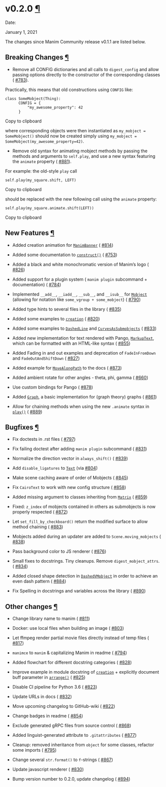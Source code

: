 # v0.2.0 [¶](https://docs.manim.community/en/stable/changelog/0.2.0-changelog.html\#v0-2-0 "Link to this heading")

Date:

January 1, 2021

The changes since Manim Community release v0.1.1 are listed below.

## Breaking Changes [¶](https://docs.manim.community/en/stable/changelog/0.2.0-changelog.html\#breaking-changes "Link to this heading")

- Remove all CONFIG dictionaries and all calls to `digest_config` and allow
passing options directly to the constructor of the corresponding classes ( [#783](https://github.com/ManimCommunity/manim/pull/783)).

Practically, this means that old constructions using `CONFIG` like:





```
class SomeMobject(Thing):
      CONFIG = {
          "my_awesome_property": 42
      }

```

Copy to clipboard



where corresponding objects were then instantiated as `my_mobject = SomeMobject()`
should now be created simply using `my_mobject = SomeMobject(my_awesome_property=42)`.

- Remove old syntax for animating mobject methods by passing the methods and arguments to `self.play`,
and use a new syntax featuring the `animate` property ( [#881](https://github.com/ManimCommunity/manim/pull/881)).

For example: the old-style `play` call





```
self.play(my_square.shift, LEFT)

```

Copy to clipboard



should be replaced with the new following call using the `animate` property:





```
self.play(my_square.animate.shift(LEFT))

```

Copy to clipboard


## New Features [¶](https://docs.manim.community/en/stable/changelog/0.2.0-changelog.html\#new-features "Link to this heading")

- Added creation animation for [`ManimBanner`](https://docs.manim.community/en/stable/reference/manim.mobject.logo.ManimBanner.html#manim.mobject.logo.ManimBanner "manim.mobject.logo.ManimBanner") ( [#814](https://github.com/ManimCommunity/manim/pull/814))

- Added some documentation to [`construct()`](https://docs.manim.community/en/stable/reference/manim.scene.scene.Scene.html#manim.scene.scene.Scene.construct "manim.scene.scene.Scene.construct") ( [#753](https://github.com/ManimCommunity/manim/pull/753))

- Added a black and white monochromatic version of Manim’s logo ( [#826](https://github.com/ManimCommunity/manim/pull/826))

- Added support for a plugin system ( `manim plugin` subcommand + documentation) ( [#784](https://github.com/ManimCommunity/manim/pull/784))

- Implemented `__add__`, `__iadd__`, `__sub__`, and `__isub__` for [`Mobject`](https://docs.manim.community/en/stable/reference/manim.mobject.mobject.Mobject.html#manim.mobject.mobject.Mobject "manim.mobject.mobject.Mobject") (allowing for notation like `some_vgroup + some_mobject`) ( [#790](https://github.com/ManimCommunity/manim/pull/790))

- Added type hints to several files in the library ( [#835](https://github.com/ManimCommunity/manim/pull/835))

- Added some examples to [`creation`](https://docs.manim.community/en/stable/reference/manim.animation.creation.html#module-manim.animation.creation "manim.animation.creation") ( [#820](https://github.com/ManimCommunity/manim/pull/820))

- Added some examples to [`DashedLine`](https://docs.manim.community/en/stable/reference/manim.mobject.geometry.line.DashedLine.html#manim.mobject.geometry.line.DashedLine "manim.mobject.geometry.line.DashedLine") and [`CurvesAsSubmobjects`](https://docs.manim.community/en/stable/reference/manim.mobject.types.vectorized_mobject.CurvesAsSubmobjects.html#manim.mobject.types.vectorized_mobject.CurvesAsSubmobjects "manim.mobject.types.vectorized_mobject.CurvesAsSubmobjects") ( [#833](https://github.com/ManimCommunity/manim/pull/833))

- Added new implementation for text rendered with Pango, [`MarkupText`](https://docs.manim.community/en/stable/reference/manim.mobject.text.text_mobject.MarkupText.html#manim.mobject.text.text_mobject.MarkupText "manim.mobject.text.text_mobject.MarkupText"), which can be formatted with an HTML-like syntax ( [#855](https://github.com/ManimCommunity/manim/pull/855))

- Added Fading in and out examples and deprecation of `FadeInFromDown` and `FadeOutAndShiftDown` ( [#827](https://github.com/ManimCommunity/manim/pull/827))

- Added example for [`MoveAlongPath`](https://docs.manim.community/en/stable/reference/manim.animation.movement.MoveAlongPath.html#manim.animation.movement.MoveAlongPath "manim.animation.movement.MoveAlongPath") to the docs ( [#873](https://github.com/ManimCommunity/manim/pull/873))

- Added ambient rotate for other angles - theta, phi, gamma ( [#660](https://github.com/ManimCommunity/manim/pull/660))

- Use custom bindings for Pango ( [#878](https://github.com/ManimCommunity/manim/pull/878))

- Added [`Graph`](https://docs.manim.community/en/stable/reference/manim.mobject.graph.Graph.html#manim.mobject.graph.Graph "manim.mobject.graph.Graph"), a basic implementation for (graph theory) graphs ( [#861](https://github.com/ManimCommunity/manim/pull/861))

- Allow for chaining methods when using the new `.animate` syntax in [`play()`](https://docs.manim.community/en/stable/reference/manim.scene.scene.Scene.html#manim.scene.scene.Scene.play "manim.scene.scene.Scene.play") ( [#889](https://github.com/ManimCommunity/manim/pull/889))


## Bugfixes [¶](https://docs.manim.community/en/stable/changelog/0.2.0-changelog.html\#bugfixes "Link to this heading")

- Fix doctests in .rst files ( [#797](https://github.com/ManimCommunity/manim/pull/797))

- Fix failing doctest after adding `manim plugin` subcommand ( [#831](https://github.com/ManimCommunity/manim/pull/831))

- Normalize the direction vector in `always_shift()` ( [#839](https://github.com/ManimCommunity/manim/pull/839))

- Add `disable_ligatures` to [`Text`](https://docs.manim.community/en/stable/reference/manim.mobject.text.text_mobject.Text.html#manim.mobject.text.text_mobject.Text "manim.mobject.text.text_mobject.Text") (via [#804](https://github.com/ManimCommunity/manim/pull/804))

- Make scene caching aware of order of Mobjects ( [#845](https://github.com/ManimCommunity/manim/pull/845))

- Fix `CairoText` to work with new config structure ( [#858](https://github.com/ManimCommunity/manim/pull/858))

- Added missing argument to classes inheriting from [`Matrix`](https://docs.manim.community/en/stable/reference/manim.mobject.matrix.Matrix.html#manim.mobject.matrix.Matrix "manim.mobject.matrix.Matrix") ( [#859](https://github.com/ManimCommunity/manim/pull/859))

- Fixed: `z_index` of mobjects contained in others as submobjects is now properly respected ( [#872](https://github.com/ManimCommunity/manim/pull/872))

- Let `set_fill_by_checkboard()` return the modified surface to allow method chaining ( [#883](https://github.com/ManimCommunity/manim/pull/883))

- Mobjects added during an updater are added to `Scene.moving_mobjects` ( [#838](https://github.com/ManimCommunity/manim/pull/838))

- Pass background color to JS renderer ( [#876](https://github.com/ManimCommunity/manim/pull/876))

- Small fixes to docstrings. Tiny cleanups. Remove `digest_mobject_attrs`. ( [#834](https://github.com/ManimCommunity/manim/pull/834))

- Added closed shape detection in [`DashedVMobject`](https://docs.manim.community/en/stable/reference/manim.mobject.types.vectorized_mobject.DashedVMobject.html#manim.mobject.types.vectorized_mobject.DashedVMobject "manim.mobject.types.vectorized_mobject.DashedVMobject") in order to achieve an even dash pattern ( [#884](https://github.com/ManimCommunity/manim/pull/884))

- Fix Spelling in docstrings and variables across the library ( [#890](https://github.com/ManimCommunity/manim/pull/890))


## Other changes [¶](https://docs.manim.community/en/stable/changelog/0.2.0-changelog.html\#other-changes "Link to this heading")

- Change library name to manim ( [#811](https://github.com/ManimCommunity/manim/pull/811))

- Docker: use local files when building an image ( [#803](https://github.com/ManimCommunity/manim/pull/803))

- Let ffmpeg render partial movie files directly instead of temp files ( [#817](https://github.com/ManimCommunity/manim/pull/817))

- `manimce` to `manim` & capitalizing Manim in readme ( [#794](https://github.com/ManimCommunity/manim/pull/794))

- Added flowchart for different docstring categories ( [#828](https://github.com/ManimCommunity/manim/pull/828))

- Improve example in module docstring of [`creation`](https://docs.manim.community/en/stable/reference/manim.animation.creation.html#module-manim.animation.creation "manim.animation.creation") \+ explicitly document buff parameter in [`arrange()`](https://docs.manim.community/en/stable/reference/manim.mobject.mobject.Mobject.html#manim.mobject.mobject.Mobject.arrange "manim.mobject.mobject.Mobject.arrange") ( [#825](https://github.com/ManimCommunity/manim/pull/825))

- Disable CI pipeline for Python 3.6 ( [#823](https://github.com/ManimCommunity/manim/pull/823))

- Update URLs in docs ( [#832](https://github.com/ManimCommunity/manim/pull/832))

- Move upcoming changelog to GitHub-wiki ( [#822](https://github.com/ManimCommunity/manim/pull/822))

- Change badges in readme ( [#854](https://github.com/ManimCommunity/manim/pull/854))

- Exclude generated gRPC files from source control ( [#868](https://github.com/ManimCommunity/manim/pull/868))

- Added linguist-generated attribute to `.gitattributes` ( [#877](https://github.com/ManimCommunity/manim/pull/877))

- Cleanup: removed inheritance from `object` for some classes, refactor some imports ( [#795](https://github.com/ManimCommunity/manim/pull/795))

- Change several `str.format()` to `f`-strings ( [#867](https://github.com/ManimCommunity/manim/pull/867))

- Update javascript renderer ( [#830](https://github.com/ManimCommunity/manim/pull/830))

- Bump version number to 0.2.0, update changelog ( [#894](https://github.com/ManimCommunity/manim/pull/894))